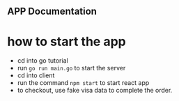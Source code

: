 ## APP Documentation

# how to start the app
- cd into go tutorial
- run `go run main.go`  to start the server
- cd into client
- run the command `npm start` to start react app
- to checkout, use fake visa data to complete the order.
